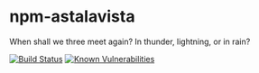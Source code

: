 # npm-astalavista
When shall we three meet again? In thunder, lightning, or in rain?

[![Build Status](https://travis-ci.org/sdrees/npm-astalavista.svg?branch=master)](https://travis-ci.org/sdrees/npm-astalavista) [![Known Vulnerabilities](https://snyk.io/test/npm/name/badge.svg)](https://snyk.io/test/npm/name)
